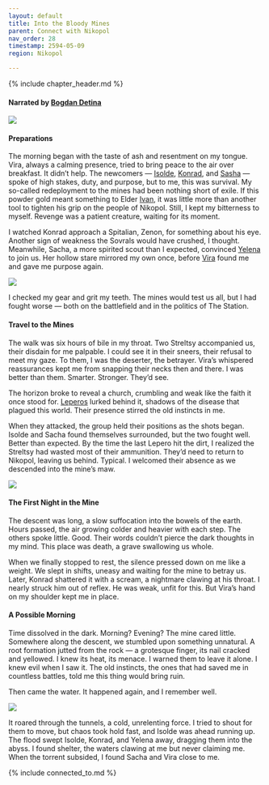 ```yaml
---
layout: default
title: Into the Bloody Mines
parent: Connect with Nikopol
nav_order: 28
timestamp: 2594-05-09
region: Nikopol

---
```


{% include chapter_header.md %}

#### Narrated by [Bogdan Detina](../../people/FoundersBlessed/BodganDetina.md)

![](https://i.imgur.com/YYqNlQ1.png)

#### Preparations

The morning began with the taste of ash and resentment on my tongue. Vira, always a calming presence, tried to bring peace to the air over breakfast. It didn’t help. The newcomers — [Isolde](../../people/ProtectorateClique/IsoldePax.md), [Konrad](../../people/ProtectorateClique/KonradJager.md), and [Sasha](../../people/ProtectorateClique/SashaVolkov.md) — spoke of high stakes, duty, and purpose, but to me, this was survival. My so-called redeployment to the mines had been nothing short of exile. If this powder gold meant something to Elder [Ivan](../../people/FoundersBlessed/IvanTheWise.md), it was little more than another tool to tighten his grip on the people of Nikopol. Still, I kept my bitterness to myself. Revenge was a patient creature, waiting for its moment.

I watched Konrad approach a Spitalian, Zenon, for something about his eye. Another sign of weakness the Sovrals would have crushed, I thought. Meanwhile, Sacha, a more spirited scout than I expected, convinced [Yelena](../../people/ProtectorateClique/Yelena.md) to join us. Her hollow stare mirrored my own once, before [Vira](../../people/FoundersBlessed/Vira.md) found me and gave me purpose again.

![](https://i.imgur.com/XOOTGWB.png)

I checked my gear and grit my teeth. The mines would test us all, but I had fought worse — both on the battlefield and in the politics of The Station.

#### Travel to the Mines

The walk was six hours of bile in my throat. Two Streltsy accompanied us, their disdain for me palpable. I could see it in their sneers, their refusal to meet my gaze. To them, I was the deserter, the betrayer. Vira’s whispered reassurances kept me from snapping their necks then and there. I was better than them. Smarter. Stronger. They’d see.

The horizon broke to reveal a church, crumbling and weak like the faith it once stood for. [Leperos](../../creatures/Leperos.md) lurked behind it, shadows of the disease that plagued this world. Their presence stirred the old instincts in me.

When they attacked, the group held their positions as the shots began. Isolde and Sacha found themselves surrounded, but the two fought well. Better than expected. By the time the last Lepero hit the dirt, I realized the Streltsy had wasted most of their ammunition. They’d need to return to Nikopol, leaving us behind. Typical. I welcomed their absence as we descended into the mine’s maw.

![](https://i.imgur.com/I6kSeCW.png)

#### **The First Night in the Mine**

The descent was long, a slow suffocation into the bowels of the earth. Hours passed, the air growing colder and heavier with each step. The others spoke little. Good. Their words couldn’t pierce the dark thoughts in my mind. This place was death, a grave swallowing us whole.

When we finally stopped to rest, the silence pressed down on me like a weight. We slept in shifts, uneasy and waiting for the mine to betray us. Later, Konrad shattered it with a scream, a nightmare clawing at his throat. I nearly struck him out of reflex. He was weak, unfit for this. But Vira’s hand on my shoulder kept me in place. 

#### **A Possible Morning**

Time dissolved in the dark. Morning? Evening? The mine cared little. Somewhere along the descent, we stumbled upon something unnatural. A root formation jutted from the rock — a grotesque finger, its nail cracked and yellowed. I knew its heat, its menace. I warned them to leave it alone. I knew evil when I saw it. The old instincts, the ones that had saved me in countless battles, told me this thing would bring ruin.

Then came the water. It happened again, and I remember well.

![](https://i.imgur.com/hIrqdBz.png)

It roared through the tunnels, a cold, unrelenting force. I tried to shout for them to move, but chaos took hold fast, and Isolde was ahead running up. The flood swept Isolde, Konrad, and Yelena away, dragging them into the abyss. I found shelter, the waters clawing at me but never claiming me. When the torrent subsided, I found Sacha and Vira close to me.

{% include connected_to.md %}
